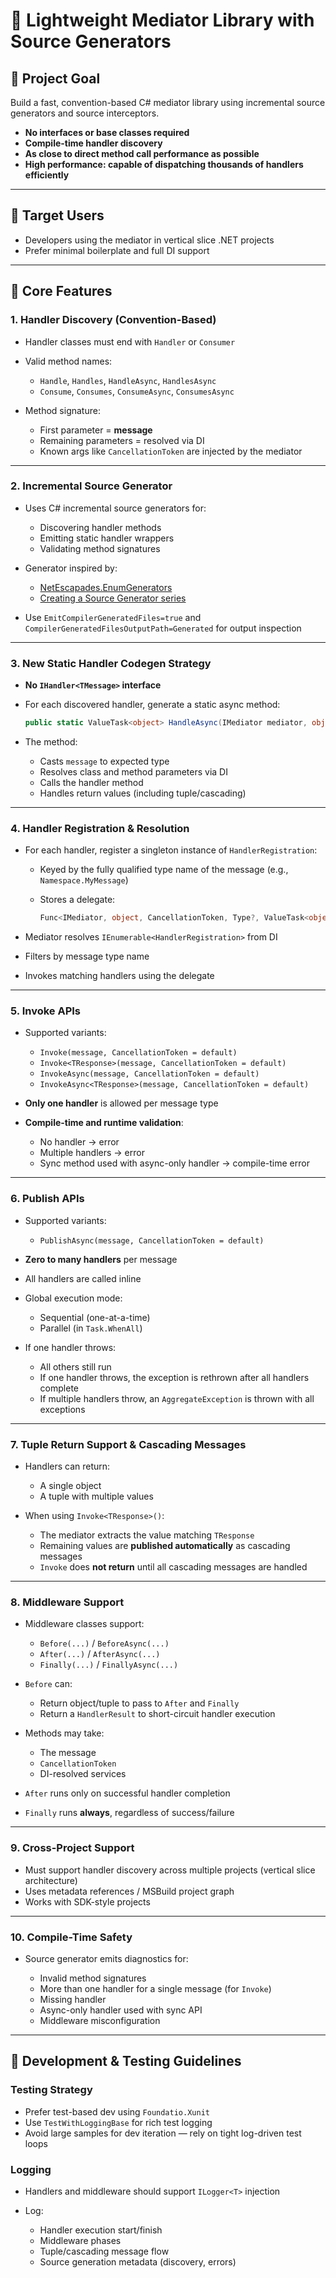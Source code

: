 # 🧠 Lightweight Mediator Library with Source Generators

## 🎯 Project Goal

Build a fast, convention-based C# mediator library using incremental source generators and source interceptors.

* **No interfaces or base classes required**
* **Compile-time handler discovery**
* **As close to direct method call performance as possible**
* **High performance: capable of dispatching thousands of handlers efficiently**

---

## 👤 Target Users

* Developers using the mediator in vertical slice .NET projects
* Prefer minimal boilerplate and full DI support

---

## 🧱 Core Features

### 1. Handler Discovery (Convention-Based)

* Handler classes must end with `Handler` or `Consumer`
* Valid method names:

  * `Handle`, `Handles`, `HandleAsync`, `HandlesAsync`
  * `Consume`, `Consumes`, `ConsumeAsync`, `ConsumesAsync`
* Method signature:

  * First parameter = **message**
  * Remaining parameters = resolved via DI
  * Known args like `CancellationToken` are injected by the mediator

---

### 2. Incremental Source Generator

* Uses C# incremental source generators for:

  * Discovering handler methods
  * Emitting static handler wrappers
  * Validating method signatures
* Generator inspired by:

  * [NetEscapades.EnumGenerators](https://github.com/andrewlock/NetEscapades.EnumGenerators)
  * [Creating a Source Generator series](https://andrewlock.net/series/creating-a-source-generator/)
* Use `EmitCompilerGeneratedFiles=true` and `CompilerGeneratedFilesOutputPath=Generated` for output inspection

---

### 3. New Static Handler Codegen Strategy

* **No `IHandler<TMessage>` interface**
* For each discovered handler, generate a static async method:

  ```csharp
  public static ValueTask<object> HandleAsync(IMediator mediator, object message, CancellationToken token, Type? responseType)
  ```
* The method:

  * Casts `message` to expected type
  * Resolves class and method parameters via DI
  * Calls the handler method
  * Handles return values (including tuple/cascading)

---

### 4. Handler Registration & Resolution

* For each handler, register a singleton instance of `HandlerRegistration`:

  * Keyed by the fully qualified type name of the message (e.g., `Namespace.MyMessage`)
  * Stores a delegate:

    ```csharp
    Func<IMediator, object, CancellationToken, Type?, ValueTask<object>> HandleAsync
    ```
* Mediator resolves `IEnumerable<HandlerRegistration>` from DI
* Filters by message type name
* Invokes matching handlers using the delegate

---

### 5. Invoke APIs

* Supported variants:

  * `Invoke(message, CancellationToken = default)`
  * `Invoke<TResponse>(message, CancellationToken = default)`
  * `InvokeAsync(message, CancellationToken = default)`
  * `InvokeAsync<TResponse>(message, CancellationToken = default)`
* **Only one handler** is allowed per message type
* **Compile-time and runtime validation**:

  * No handler → error
  * Multiple handlers → error
  * Sync method used with async-only handler → compile-time error

---

### 6. Publish APIs

* Supported variants:

  * `PublishAsync(message, CancellationToken = default)`
* **Zero to many handlers** per message
* All handlers are called inline
* Global execution mode:

  * Sequential (one-at-a-time)
  * Parallel (in `Task.WhenAll`)
* If one handler throws:

  * All others still run
  * If one handler throws, the exception is rethrown after all handlers complete
  * If multiple handlers throw, an `AggregateException` is thrown with all exceptions

---

### 7. Tuple Return Support & Cascading Messages

* Handlers can return:

  * A single object
  * A tuple with multiple values
* When using `Invoke<TResponse>()`:

  * The mediator extracts the value matching `TResponse`
  * Remaining values are **published automatically** as cascading messages
  * `Invoke` does **not return** until all cascading messages are handled

---

### 8. Middleware Support

* Middleware classes support:

  * `Before(...)` / `BeforeAsync(...)`
  * `After(...)` / `AfterAsync(...)`
  * `Finally(...)` / `FinallyAsync(...)`
* `Before` can:

  * Return object/tuple to pass to `After` and `Finally`
  * Return a `HandlerResult` to short-circuit handler execution
* Methods may take:

  * The message
  * `CancellationToken`
  * DI-resolved services
* `After` runs only on successful handler completion
* `Finally` runs **always**, regardless of success/failure

---

### 9. Cross-Project Support

* Must support handler discovery across multiple projects (vertical slice architecture)
* Uses metadata references / MSBuild project graph
* Works with SDK-style projects

---

### 10. Compile-Time Safety

* Source generator emits diagnostics for:

  * Invalid method signatures
  * More than one handler for a single message (for `Invoke`)
  * Missing handler
  * Async-only handler used with sync API
  * Middleware misconfiguration

---

## 🧪 Development & Testing Guidelines

### Testing Strategy

* Prefer test-based dev using `Foundatio.Xunit`
* Use `TestWithLoggingBase` for rich test logging
* Avoid large samples for dev iteration — rely on tight log-driven test loops

### Logging

* Handlers and middleware should support `ILogger<T>` injection
* Log:

  * Handler execution start/finish
  * Middleware phases
  * Tuple/cascading message flow
  * Source generation metadata (discovery, errors)
